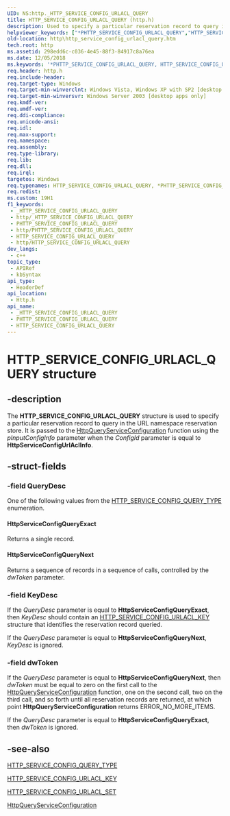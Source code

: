 ```yaml
---
UID: NS:http._HTTP_SERVICE_CONFIG_URLACL_QUERY
title: HTTP_SERVICE_CONFIG_URLACL_QUERY (http.h)
description: Used to specify a particular reservation record to query in the URL namespace reservation store.
helpviewer_keywords: ["*PHTTP_SERVICE_CONFIG_URLACL_QUERY","HTTP_SERVICE_CONFIG_URLACL_QUERY","HTTP_SERVICE_CONFIG_URLACL_QUERY structure [HTTP]","PHTTP_SERVICE_CONFIG_URLACL_QUERY","PHTTP_SERVICE_CONFIG_URLACL_QUERY structure pointer [HTTP]","_http_http_service_config_urlacl_query","http.http_service_config_urlacl_query","http/HTTP_SERVICE_CONFIG_URLACL_QUERY","http/PHTTP_SERVICE_CONFIG_URLACL_QUERY"]
old-location: http\http_service_config_urlacl_query.htm
tech.root: http
ms.assetid: 298edd6c-c036-4e45-88f3-84917c8a76ea
ms.date: 12/05/2018
ms.keywords: '*PHTTP_SERVICE_CONFIG_URLACL_QUERY, HTTP_SERVICE_CONFIG_URLACL_QUERY, HTTP_SERVICE_CONFIG_URLACL_QUERY structure [HTTP], PHTTP_SERVICE_CONFIG_URLACL_QUERY, PHTTP_SERVICE_CONFIG_URLACL_QUERY structure pointer [HTTP], _http_http_service_config_urlacl_query, http.http_service_config_urlacl_query, http/HTTP_SERVICE_CONFIG_URLACL_QUERY, http/PHTTP_SERVICE_CONFIG_URLACL_QUERY'
req.header: http.h
req.include-header: 
req.target-type: Windows
req.target-min-winverclnt: Windows Vista, Windows XP with SP2 [desktop apps only]
req.target-min-winversvr: Windows Server 2003 [desktop apps only]
req.kmdf-ver: 
req.umdf-ver: 
req.ddi-compliance: 
req.unicode-ansi: 
req.idl: 
req.max-support: 
req.namespace: 
req.assembly: 
req.type-library: 
req.lib: 
req.dll: 
req.irql: 
targetos: Windows
req.typenames: HTTP_SERVICE_CONFIG_URLACL_QUERY, *PHTTP_SERVICE_CONFIG_URLACL_QUERY
req.redist: 
ms.custom: 19H1
f1_keywords:
 - _HTTP_SERVICE_CONFIG_URLACL_QUERY
 - http/_HTTP_SERVICE_CONFIG_URLACL_QUERY
 - PHTTP_SERVICE_CONFIG_URLACL_QUERY
 - http/PHTTP_SERVICE_CONFIG_URLACL_QUERY
 - HTTP_SERVICE_CONFIG_URLACL_QUERY
 - http/HTTP_SERVICE_CONFIG_URLACL_QUERY
dev_langs:
 - c++
topic_type:
 - APIRef
 - kbSyntax
api_type:
 - HeaderDef
api_location:
 - Http.h
api_name:
 - _HTTP_SERVICE_CONFIG_URLACL_QUERY
 - PHTTP_SERVICE_CONFIG_URLACL_QUERY
 - HTTP_SERVICE_CONFIG_URLACL_QUERY
---
```


# HTTP_SERVICE_CONFIG_URLACL_QUERY structure


## -description

The 
<b>HTTP_SERVICE_CONFIG_URLACL_QUERY</b> structure is used to specify a particular reservation record to query in the URL namespace reservation store. It is passed to the 
<a href="/windows/desktop/api/http/nf-http-httpqueryserviceconfiguration">HttpQueryServiceConfiguration</a> function using the <i>pInputConfigInfo</i> parameter when the <i>ConfigId</i> parameter is equal to <b>HttpServiceConfigUrlAclInfo</b>.

## -struct-fields

### -field QueryDesc

One of the following values from the <a href="/windows/desktop/api/http/ne-http-http_service_config_query_type">HTTP_SERVICE_CONFIG_QUERY_TYPE</a> enumeration. 







#### HttpServiceConfigQueryExact

Returns a single record.



#### HttpServiceConfigQueryNext

Returns a sequence of records in a sequence of calls, controlled by the <i>dwToken</i> parameter.

### -field KeyDesc

If the <i>QueryDesc</i> parameter is equal to <b>HttpServiceConfigQueryExact</b>, then <i>KeyDesc</i> should contain an 
<a href="/windows/desktop/api/http/ns-http-http_service_config_urlacl_key">HTTP_SERVICE_CONFIG_URLACL_KEY</a> structure that identifies the reservation record queried. 




If the <i>QueryDesc</i> parameter is equal to <b>HttpServiceConfigQueryNext</b>, <i>KeyDesc</i> is ignored.

### -field dwToken

If the <i>QueryDesc</i> parameter is equal to <b>HttpServiceConfigQueryNext</b>, then <i>dwToken</i> must be equal to zero on the first call to the 
<a href="/windows/desktop/api/http/nf-http-httpqueryserviceconfiguration">HttpQueryServiceConfiguration</a> function, one on the second call, two on the third call, and so forth until all reservation records are returned, at which point 
<b>HttpQueryServiceConfiguration</b> returns ERROR_NO_MORE_ITEMS. 




If the <i>QueryDesc</i> parameter is equal to <b>HttpServiceConfigQueryExact</b>, then <i>dwToken</i> is ignored.

## -see-also

<a href="/windows/desktop/api/http/ne-http-http_service_config_query_type">HTTP_SERVICE_CONFIG_QUERY_TYPE</a>



<a href="/windows/desktop/api/http/ns-http-http_service_config_urlacl_key">HTTP_SERVICE_CONFIG_URLACL_KEY</a>



<a href="/windows/desktop/api/http/ns-http-http_service_config_urlacl_set">HTTP_SERVICE_CONFIG_URLACL_SET</a>



<a href="/windows/desktop/api/http/nf-http-httpqueryserviceconfiguration">HttpQueryServiceConfiguration</a>

